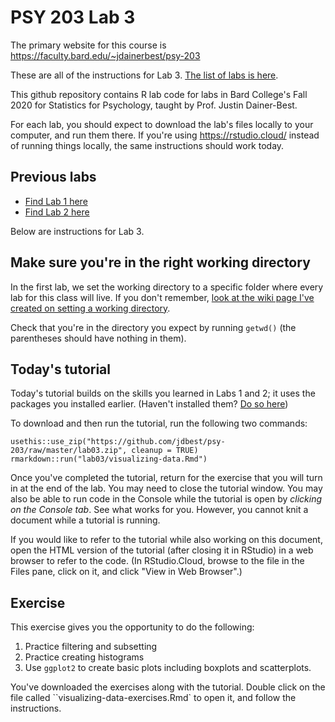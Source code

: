 # PSY 203 Lab 3

The primary website for this course is <https://faculty.bard.edu/~jdainerbest/psy-203>

These are all of the instructions for Lab 3. [The list of labs is here](../../.).

This github repository contains R lab code for labs in Bard College's Fall 2020 for Statistics for Psychology, taught by Prof. Justin Dainer-Best. 

For each lab, you should expect to download the lab's files locally to your computer, and run them there. If you're using https://rstudio.cloud/ instead of running things locally, the same instructions should work today. 

## Previous labs

* [Find Lab 1 here](./01-lab-instructions.md)
* [Find Lab 2 here](./02-lab-instructions.md)

Below are instructions for Lab 3.

## Make sure you're in the right working directory

In the first lab, we set the working directory to a specific folder where every lab for this class will live. If you don't remember, [look at the wiki page I've created on setting a working directory](../../wiki/setting-a-working-directory). 

Check that you're in the directory you expect by running `getwd()` (the parentheses should have nothing in them). 

## Today's tutorial

Today's tutorial builds on the skills you learned in Labs 1 and 2; it uses the packages you installed earlier. (Haven't installed them? [Do so here](https://github.com/jdbest/psy-203/blob/master/00-install-packages.md))

To download and then run the tutorial, run the following two commands:

```
usethis::use_zip("https://github.com/jdbest/psy-203/raw/master/lab03.zip", cleanup = TRUE)
rmarkdown::run("lab03/visualizing-data.Rmd")
```

Once you've completed the tutorial, return for the exercise that you will turn in at the end of the lab. You may need to close the tutorial window. You may also be able to run code in the Console while the tutorial is open by *clicking on the Console tab*. See what works for you. However, you cannot knit a document while a tutorial is running.

If you would like to refer to the tutorial while also working on this document, open the HTML version of the tutorial (after closing it in RStudio) in a web browser to refer to the code. (In RStudio.Cloud, browse to the file in the Files pane, click on it, and click "View in Web Browser".)

## Exercise

This exercise gives you the opportunity to do the following: 

1. Practice filtering and subsetting
2. Practice creating histograms
3. Use `ggplot2` to create basic plots including boxplots and scatterplots.

You've downloaded the exercises along with the tutorial. Double click on the file called ``visualizing-data-exercises.Rmd` to open it, and follow the instructions. 
